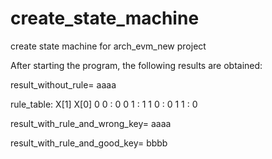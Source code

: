 # create_state_machine
create state machine for arch_evm_new project 


Аfter starting the program, the following results are obtained:

result_without_rule= aaaa

rule_table:
 X[1] X[0]
   0    0 : 0
   0    1 : 1
   1    0 : 0
   1    1 : 0

result_with_rule_and_wrong_key= aaaa

result_with_rule_and_good_key= bbbb
